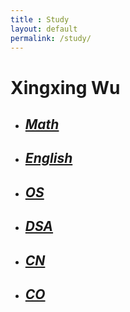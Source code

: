 ```yaml
---
title : Study
layout: default
permalink: /study/
---
```


# Xingxing Wu

- ## *[Math](/todo)*
- ## *[English](/todo)*
- ## *[OS](/_posts/2024-04-14-os.md)*
- ## *[DSA](/todo)*
- ## *[CN](/todo)*
- ## *[CO](/todo)*
